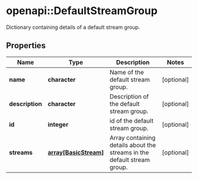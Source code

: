 # openapi::DefaultStreamGroup

Dictionary containing details of a default stream group. 

## Properties
Name | Type | Description | Notes
------------ | ------------- | ------------- | -------------
**name** | **character** | Name of the default stream group.  | [optional] 
**description** | **character** | Description of the default stream group.  | [optional] 
**id** | **integer** | id of the default stream group.  | [optional] 
**streams** | [**array[BasicStream]**](BasicStream.md) | Array containing details about the streams in the default stream group.  | [optional] 


